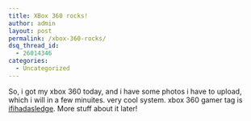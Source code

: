 ```yaml
---
title: XBox 360 rocks!
author: admin
layout: post
permalink: /xbox-360-rocks/
dsq_thread_id:
  - 26014346
categories:
  - Uncategorized
---
```

So, i got my xbox 360 today, and i have some photos i have to upload, which i will in a few minuites. very cool system. xbox 360 gamer tag is [ifihadasledge][1]. More stuff about it later!

 [1]: http://live.xbox.com/member/IfIHadASledge